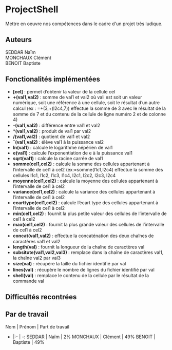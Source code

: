 # ProjectShell

Mettre en oeuvre nos compétences dans le cadre d'un projet très ludique.

## Auteurs

SEDDAR Naïm</br>
MONCHAUX Clément</br>
BENOIT Baptiste</br>

## Fonctionalités implémentées
- **[cel]** : permet d’obtenir la valeur de la cellule cel
- **+(val1,val2)** : somme de val1 et val2 où vali est soit un valeur numérique, soit une référence à une cellule, soit le résultat d’un autre calcul (ex : =+(3,+(l2c4,7)) eﬀectue la somme de 3 avec le résultat de la somme de 7 et du contenu de la cellule de ligne numéro 2 et de colonne 4)
- **-(val1,val2)** : diﬀérence entre val1 et val2 
- ***(val1,val2)** : produit de val1 par val2 
- **/(val1,val2)** : quotient de val1 et val2 
- **ˆ(val1,val2)** : élève val1 à la puissance val2 
- **ln(val1)** : calcule le logarithme népérien de val1 
- **e(val1)** : calcule l’exponentiation de e à la puissance val1 
- **sqrt(val1)** : calcule la racine carrée de val1 
- **somme(cel1,cel2)** : calcule la somme des cellules appartenant à l’intervalle de cel1 à cel2 (ex:=somme(l1c1,l2c4) eﬀectue la somme des cellules l1c1, l1c2, l1c3, l1c4, l2c1, l2c2, l2c3, l2c4
- **moyenne(cel1,cel2)** : calcule la moyenne des cellules appartenant à l’intervalle de cel1 à cel2 
- **variance(cel1,cel2)** : calcule la variance des cellules appartenant à l’intervalle de cel1 à cel2 
- **ecarttype(cel1,cel2)** : calcule l’écart type des cellules appartenant à l’intervalle de cel1 à cel2 
- **min(cel1,cel2)** : fournit la plus petite valeur des cellules de l’intervalle de cel1 à cel2 
- **max(cel1,cel2)** : fournit la plus grande valeur des cellules de l’intervalle de cel1 à cel2 
- **concat(val1,val2)** : eﬀectue la concaténation des deux chaînes de caractères val1 et val2 
- **length(val)** : fournit la longueur de la chaîne de caractères val
- **subsitute(val1,val2,val3)** : remplace dans la chaîne de caractères val1, la chaîne val2 par val3 
- **size(val)** : récupère la taille du ﬁchier identiﬁé par val
- **lines(val)** : récupère le nombre de lignes du ﬁchier identiﬁé par val
- **shell(val)** : remplace le contenu de la cellule par le résultat de la commande val

## Difficultés recontrées

## Par de travail
Nom | Prénom | Part de travail
- |:- | -:
SEDDAR | Naïm | 2%
MONCHAUX | Clément | 49%
BENOIT | Baptiste | 49%